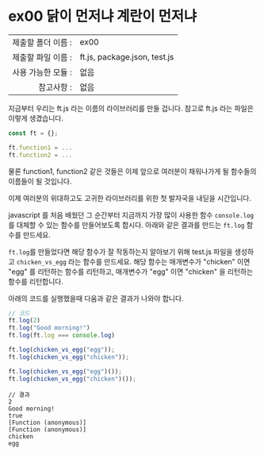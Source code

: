 # ex00 닭이 먼저냐 계란이 먼저냐
|                      |                       |
| --------------------:| --------------------- |
|   제출할 폴더 이름 :   |  ex00                |
|   제출할 파일 이름 :   |  ft.js, package.json, test.js    |
|   사용 가능한 모듈 :	 |  없음             |
|   참고사항 :			|  없음         |

지금부터 우리는 ft.js 라는 이름의 라이브러리를 만들 겁니다. 참고로 ft.js 라는 파일은 이렇게 생겼습니다.
```javascript
const ft = {};

ft.function1 = ...
ft.function2 = ...
```
물론 function1, function2 같은 것들은 이제 앞으로 여러분이 채워나가게 될 함수들의 이름들이 될 것입니다. 

이제 여러분의 위대하고도 고귀한 라이브러리를 위한 첫 발자국을 내딛을 시간입니다.

javascript 를 처음 배웠던 그 순간부터 지금까지 가장 많이 사용한 함수 `console.log` 를 대체할 수 있는 함수를 만들어보도록 합시다. 아래와 같은 결과를 만드는 `ft.log` 함수를 만드세요.

`ft.log`를 만들었다면 해당 함수가 잘 작동하는지 알아보기 위해 test.js 파일을 생성하고 `chicken_vs_egg` 라는 함수를 만드세요. 해당 함수는 매개변수가 "chicken" 이면 "egg" 를 리턴하는 함수를 리턴하고, 매개변수가 "egg" 이면 "chicken" 을 리턴하는 함수를 리턴합니다. 

아래의 코드를 실행했을때 다움과 같은 결과가 나와야 합니다.

```javascript
// 코드
ft.log(2)
ft.log("Good morning!")
ft.log(ft.log === console.log)

ft.log(chicken_vs_egg("egg"));
ft.log(chicken_vs_egg("chicken"));

ft.log(chicken_vs_egg("egg")());
ft.log(chicken_vs_egg("chicken")());
```

```
// 결과
2
Good morning!
true
[Function (anonymous)]
[Function (anonymous)]
chicken
egg
```
